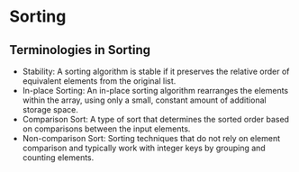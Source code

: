 # Sorting

## Terminologies in Sorting

- Stability: A sorting algorithm is stable if it preserves the relative order of
  equivalent elements from the original list.
- In-place Sorting: An in-place sorting algorithm rearranges the elements within
  the array, using only a small, constant amount of additional storage space.
- Comparison Sort: A type of sort that determines the sorted order based on
  comparisons between the input elements.
- Non-comparison Sort: Sorting techniques that do not rely on element comparison
  and typically work with integer keys by grouping and counting elements.

